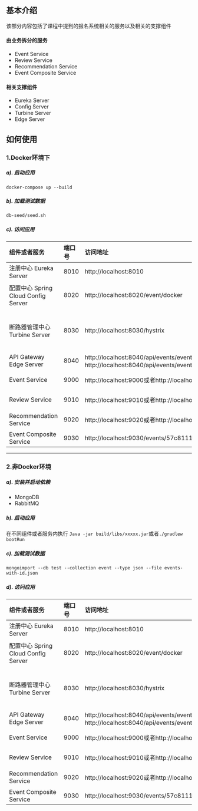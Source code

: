 ## 基本介绍

该部分内容包括了课程中提到的报名系统相关的服务以及相关的支撑组件

#### 由业务拆分的服务

* Event Service
* Review Service
* Recommendation Service
* Event Composite Service

#### 相关支撑组件
* Eureka Server
* Config Server
* Turbine Server
* Edge Server

## 如何使用


### 1.Docker环境下

##### a). 启动应用

```docker-compose up --build```

##### b). 加载测试数据

```db-seed/seed.sh```

##### c). 访问应用 

| 组件或者服务    | 端口号         | 访问地址| 描述信息| 
|:------------- |:------------|:-------|:-------|
|注册中心 Eureka Server|8010|http://localhost:8010|查看注册的服务和支撑组件|
|配置中心 Spring Cloud Config Server|8020|http://localhost:8020/event/docker|访问profile=docker场景下的EventService配置信息。注意在该场景下，使用的是github的config-repo，请确保网络畅通|
|断路器管理中心 Turbine Server|8030|http://localhost:8030/hystrix|```输入http://localhost:8030/turbine.stream?cluster=default```;使用siege模拟请求测试，查看Hystrix Dashboard的变化,命令如下所示```siege http://localhost:9030/events/57c811115d6fe2b86380d538```和```siege http://localhost:9030/events/aaaaa```|
|API Gateway Edge Server|8040|http://localhost:8040/api/events/events或者http://localhost:8040/api/events/events/57c811115d6fe2b86380d538|访问Edge Server, http://localhost:8040/api/event-composite/events/57c811115d6fe2b86380d538|
|Event Service|9000|http://localhost:9000或者http://localhost:9000/events|使用浏览器访问EventService首页以及使用Curl访问EventService首页|
|Review Service|9010|http://localhost:9010或者http://localhost:9010/reviews|使用浏览器访问ReviewService首页以及使用Curl访问ReviewService首页|
|Recommendation Service|9020|http://localhost:9020或者http://localhost:9020/recommendations|使用浏览器访问RecommendationService首页以及使用Curl访问RecommendationService|
|Event Composite Service|9030|http://localhost:9030/events/57c811115d6fe2b86380d538|查看Event聚合后的明细|

***

### 2.非Docker环境

##### a). 安装并启动依赖

* MongoDB
* RabbitMQ

##### b). 启动应用

在不同组件或者服务内执行
```Java -jar build/libs/xxxxx.jar```或者```./gradlew bootRun```

##### c). 加载测试数据

```mongoimport --db test --collection event --type json --file events-with-id.json```


##### d). 访问应用

| 组件或者服务    | 端口号         | 访问地址| 描述信息| 
|:------------- |:------------|:-------|:-------|
|注册中心 Eureka Server|8010|http://localhost:8010|查看注册的服务和支撑组件|
|配置中心 Spring Cloud Config Server|8020|http://localhost:8020/event/docker|访问profile=docker场景下的EventService配置信息。注意在该场景下，使用的是github的config-repo，请确保网络畅通|
|断路器管理中心 Turbine Server|8030|http://localhost:8030/hystrix|```输入http://localhost:8030/turbine.stream?cluster=default```;使用siege模拟请求测试，查看Hystrix Dashboard的变化,命令如下所示```siege http://localhost:9030/events/57c811115d6fe2b86380d538```和```siege http://localhost:9030/events/aaaaa```|
|API Gateway Edge Server|8040|http://localhost:8040/api/events/events或者http://localhost:8040/api/events/events/57c811115d6fe2b86380d538|访问Edge Server, http://localhost:8040/api/event-composite/events/57c811115d6fe2b86380d538|
|Event Service|9000|http://localhost:9000或者http://localhost:9000/events|使用浏览器访问EventService首页以及使用Curl访问EventService首页|
|Review Service|9010|http://localhost:9010或者http://localhost:9010/reviews|使用浏览器访问ReviewService首页以及使用Curl访问ReviewService首页|
|Recommendation Service|9020|http://localhost:9020或者http://localhost:9020/recommendations|使用浏览器访问RecommendationService首页以及使用Curl访问RecommendationService|
|Event Composite Service|9030|http://localhost:9030/events/57c811115d6fe2b86380d538|查看Event聚合后的明细|

